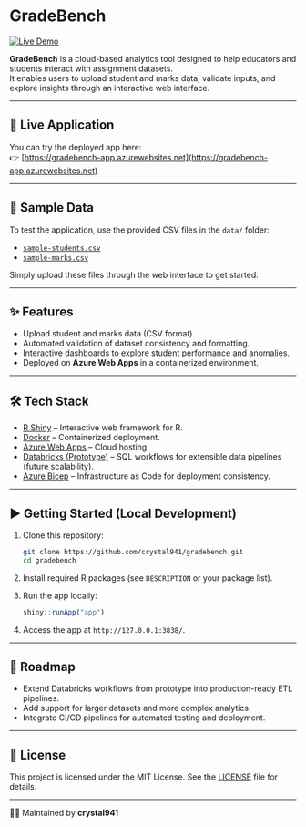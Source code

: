 # GradeBench

[![Live Demo](https://img.shields.io/badge/demo-online-green)](https://gradebench-app.azurewebsites.net)

**GradeBench** is a cloud-based analytics tool designed to help educators and students interact with assignment datasets.  
It enables users to upload student and marks data, validate inputs, and explore insights through an interactive web interface.

---

## 🚀 Live Application
You can try the deployed app here:  
👉 [https://gradebench-app.azurewebsites.net](https://gradebench-app.azurewebsites.net)

---

## 📂 Sample Data
To test the application, use the provided CSV files in the `data/` folder:

- [`sample-students.csv`](data/sample-students.csv)  
- [`sample-marks.csv`](data/sample-marks.csv)  

Simply upload these files through the web interface to get started.

---

## ✨ Features
- Upload student and marks data (CSV format).  
- Automated validation of dataset consistency and formatting.  
- Interactive dashboards to explore student performance and anomalies.  
- Deployed on **Azure Web Apps** in a containerized environment.  

---

## 🛠️ Tech Stack
- [R Shiny](https://shiny.rstudio.com/) – Interactive web framework for R.  
- [Docker](https://www.docker.com/) – Containerized deployment.  
- [Azure Web Apps](https://azure.microsoft.com/en-us/products/app-service/web/) – Cloud hosting.  
- [Databricks (Prototype)](https://www.databricks.com/) – SQL workflows for extensible data pipelines (future scalability).  
- [Azure Bicep](https://learn.microsoft.com/en-us/azure/azure-resource-manager/bicep/overview) – Infrastructure as Code for deployment consistency.  

---

## ▶️ Getting Started (Local Development)

1. Clone this repository:
   ```bash
   git clone https://github.com/crystal941/gradebench.git
   cd gradebench
   ```

2. Install required R packages (see `DESCRIPTION` or your package list).

3. Run the app locally:
   ```r
   shiny::runApp("app")
   ```

4. Access the app at `http://127.0.0.1:3838/`.

---

## 📌 Roadmap
- Extend Databricks workflows from prototype into production-ready ETL pipelines.  
- Add support for larger datasets and more complex analytics.  
- Integrate CI/CD pipelines for automated testing and deployment.  

---

## 📄 License
This project is licensed under the MIT License. See the [LICENSE](LICENSE) file for details.

---

👩‍💻 Maintained by **crystal941**  
